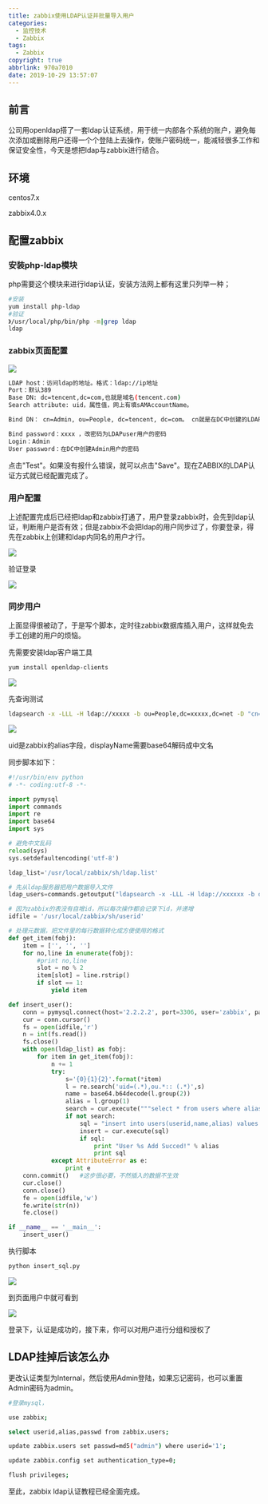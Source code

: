 ```yaml
---
title: zabbix使用LDAP认证并批量导入用户
categories:
  - 监控技术
  - Zabbix
tags:
  - Zabbix
copyright: true
abbrlink: 970a7010
date: 2019-10-29 13:57:07
---
```


## 前言

公司用openldap搭了一套ldap认证系统，用于统一内部各个系统的账户，避免每次添加或删除用户还得一个个登陆上去操作，使账户密码统一，能减轻很多工作和保证安全性，今天是想把ldap与zabbix进行结合。



## 环境

centos7.x

zabbix4.0.x

<!--more-->



## 配置zabbix

### **安装php-ldap模块**

php需要这个模块来进行ldap认证，安装方法网上都有这里只列举一种；

```bash
#安装
yum install php-ldap
#验证
》/usr/local/php/bin/php -m|grep ldap
ldap
```

### **zabbix页面配置**

![](1.png)

```bash
LDAP host：访问ldap的地址。格式：ldap://ip地址
Port：默认389
Base DN: dc=tencent,dc=com,也就是域名(tencent.com)
Search attribute: uid，属性值，网上有填sAMAccountName。

Bind DN： cn=Admin, ou=People, dc=tencent, dc=com。 cn就是在DC中创建的LDAPuser用户， ou就是LDAPuser属于哪个ou，dc=tencent和dc=com不在解释。

Bind password：xxxx ，改密码为LDAPuser用户的密码
Login：Admin
User password：在DC中创建Admin用户的密码
```

点击"Test"。如果没有报什么错误，就可以点击"Save"。现在ZABBIX的LDAP认证方式就已经配置完成了。

### **用户配置**

上述配置完成后已经把ldap和zabbix打通了，用户登录zabbix时，会先到ldap认证，判断用户是否有效；但是zabbix不会把ldap的用户同步过了，你要登录，得先在zabbix上创建和ldap内同名的用户才行。

![](2.png)

验证登录

![](3.png)

### 同步用户

上面显得很被动了，于是写个脚本，定时往zabbix数据库插入用户，这样就免去手工创建的用户的烦恼。

先需要安装ldap客户端工具

```bash
yum install openldap-clients
```

![](4.png)

先查询测试

```bash
ldapsearch -x -LLL -H ldap://xxxxx -b ou=People,dc=xxxxx,dc=net -D "cn=admin,dc=xxxxxx,dc=net" -w 密码 displayName|sed '/^$/d'|sed '1d'
```

![](5.png)

uid是zabbix的alias字段，displayName需要base64解码成中文名

同步脚本如下：

```python
#!/usr/bin/env python
# -*- coding:utf-8 -*-

import pymysql
import commands
import re
import base64
import sys

# 避免中文乱码
reload(sys)
sys.setdefaultencoding('utf-8')

ldap_list='/usr/local/zabbix/sh/ldap.list'

# 先从ldap服务器把用户数据导入文件
ldap_users=commands.getoutput("ldapsearch -x -LLL -H ldap://xxxxxx -b ou=People,dc=xxxxx,dc=net -D "cn=admin,dc=xxxxx,dc=net" -w xxxxx displayName|sed '/^$/d'|sed '1d' > %s" % ldap_list)

# 因为zabbix的表没有自增id，所以每次操作都会记录下id，并递增
idfile = '/usr/local/zabbix/sh/userid'

# 处理元数据，把文件里的每行数据转化成方便使用的格式
def get_item(fobj):
    item = ['', '', '']
    for no,line in enumerate(fobj):
        #print no,line
        slot = no % 2
        item[slot] = line.rstrip()
        if slot == 1:
            yield item

def insert_user():
    conn = pymysql.connect(host='2.2.2.2', port=3306, user='zabbix', passwd='zabbix', db='zabbix', charset='utf8')
    cur = conn.cursor()
    fs = open(idfile,'r')
    n = int(fs.read())
    fs.close()
    with open(ldap_list) as fobj:
        for item in get_item(fobj):
            n += 1
            try:
                s='{0}{1}{2}'.format(*item)
                l = re.search('uid=(.*),ou.*:: (.*)',s)
                name = base64.b64decode(l.group(2))
                alias = l.group(1)
                search = cur.execute("""select * from users where alias = %s""", (alias, ))
                if not search:
                    sql = "insert into users(userid,name,alias) values ('%s','%s','%s');" % (n,name,alias)
                    insert = cur.execute(sql)
                    if sql:
                        print "User %s Add Succed!" % alias
                        print sql
            except AttributeError as e:
                print e
    conn.commit()   #这步很必要，不然插入的数据不生效
    cur.close()
    conn.close()
    fe = open(idfile,'w')
    fe.write(str(n))
    fe.close()

if __name__ == '__main__':
    insert_user()
```

执行脚本

```bash
python insert_sql.py
```

![](6.png)

到页面用户中就可看到

![](7.png)

登录下，认证是成功的，接下来，你可以对用户进行分组和授权了

## LDAP挂掉后该怎么办

更改认证类型为Internal，然后使用Admin登陆，如果忘记密码，也可以重置Admin密码为admin。

```bash
#登录mysql，

use zabbix;

select userid,alias,passwd from zabbix.users;

update zabbix.users set passwd=md5("admin") where userid='1';

update zabbix.config set authentication_type=0;

flush privileges;
```

至此，zabbix  ldap认证教程已经全面完成。